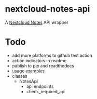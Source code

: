 # nextcloud-notes-api

A [Nextcloud Notes](https://github.com/nextcloud/notes) API wrapper

# Todo

- add more platforms to github test action
- action indicators in readme
- publish to pip and readthedocs
- usage examples
- classes
  - NotesApi
    - api endpoints
    - check_required_api
